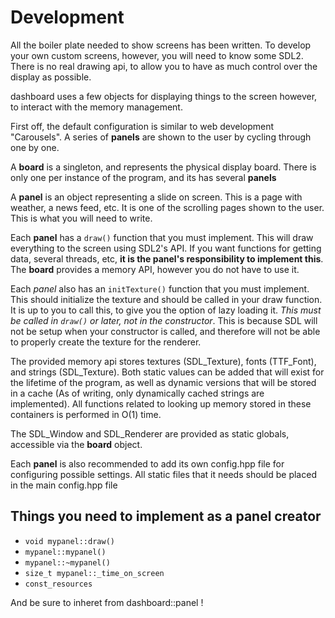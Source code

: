 Development
===========

All the boiler plate needed to show screens has been written. To develop your
own custom screens, however, you will need to know some SDL2. There is no real
drawing api, to allow you to have as much control over the display as possible.

dashboard uses a few objects for displaying things to the screen however, to
interact with the memory management. 

First off, the default configuration is similar to web development "Carousels".
A series of **panels** are shown to the user by cycling through one by one.

A **board** is a singleton, and represents the physical display board. 
There is only one per instance of the program, and its has several **panels**

A **panel** is an object representing a slide on screen. This is a page with
weather, a news feed, etc. It is one of the scrolling pages shown to the user.
This is what you will need to write.

Each **panel** has a `draw()` function that you must implement. This will draw
everything to the screen using SDL2's API. If you want functions for getting
data, several threads, etc, **it is the panel's responsibility to implement
this**. The **board** provides a memory API, however you do not have to use
it.

Each *panel* also has an `initTexture()` function that you must implement. This
should initialize the texture and should be called in your draw function. It is
up to you to call this, to give you the option of lazy loading it. 
*This must be called in `draw()` or later, not in the constructor*. This is
because SDL will not be setup when your constructor is called, and therefore
will not be able to properly create the texture for the renderer.

The provided memory api stores textures (SDL_Texture), fonts (TTF_Font), and
strings (SDL_Texture). Both static values can be added that will exist for the
lifetime of the program, as well as dynamic versions that will be stored in a
cache (As of writing, only dynamically cached strings are implemented). All
functions related to looking up memory stored in these containers is performed
in O(1) time.

The SDL_Window and SDL_Renderer are provided as static globals, accessible via
the **board** object. 

Each **panel** is also recommended to add its own config.hpp file for
configuring possible settings. All static files that it needs should be placed
in the main config.hpp file

Things you need to implement as a panel creator
-----------------------------------------------

- `void mypanel::draw()`
- `mypanel::mypanel()`
- `mypanel::~mypanel()`
- `size_t mypanel::_time_on_screen` 
- `const_resources`

And be sure to inheret from dashboard::panel !
